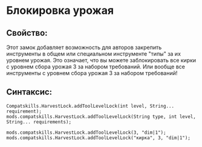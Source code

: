 # Блокировка урожая

## Свойство:

Этот замок добавляет возможность для авторов закрепить инструменты в общем или специальном инструменте "типы" за их уровнем урожая. Это означает, что вы можете заблокировать все кирки с уровнем сбора урожая 3 за набором требований. Или вообще все инструменты с уровнем сбора урожая 3 за набором требований!

## Синтаксис:

    Compatskills.HarvestLock.addToolLevelLock(int level, String... requirement);
    mods.compatskills.HarvestLock.addToolLevelLock(String type, int level, String... requirements);
    
    mods.compatskills.HarvestLock.addToolLevelLock(3, "dim|1");
    mods.compatskills.HarvestLock.addToolLevelLock("кирка", 3, "dim|1");